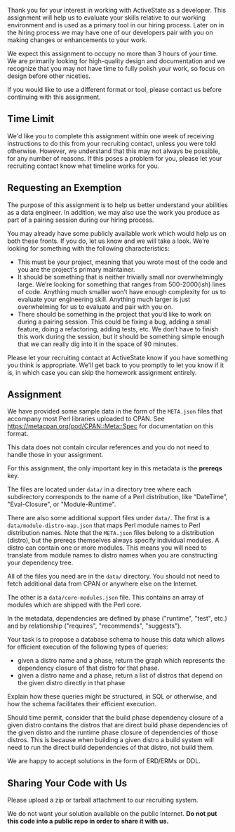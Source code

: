 Thank you for your interest in working with ActiveState as a
developer. This assignment will help us to evaluate your skills relative
to our working environment and is used as a primary tool in our hiring
process. Later on in the hiring process we may have one of our developers
pair with you on making changes or enhancements to your work.

We expect this assignment to occupy no more than 3 hours of your time.
We are primarily looking for high-quality design and documentation
and we recognize that you may not have time to fully polish your work,
so focus on design before other niceties.

If you would like to use a different format or tool, please contact us before
continuing with this assignment.

## Time Limit

We'd like you to complete this assignment within one week of receiving
instructions to do this from your recruiting contact, unless you were told
otherwise. However, we understand that this may not always be possible, for
any number of reasons. If this poses a problem for you, please let your
recruiting contact know what timeline works for you.

## Requesting an Exemption

The purpose of this assignment is to help us better understand your
abilities as a data engineer. In addition, we may also use the work you
produce as part of a pairing session during our hiring process.

You may already have some publicly available work which would help us on both
these fronts. If you do, let us know and we will take a look. We’re looking
for something with the following characteristics:

* This must be your project, meaning that you wrote most of the code and you
  are the project's primary maintainer.
* It should be something that is neither trivially small nor overwhelmingly
  large. We’re looking for something that ranges from 500-2000(ish) lines of
  code. Anything much smaller won’t have enough complexity for us to evaluate
  your engineering skill. Anything much larger is just overwhelming for us to
  evaluate and pair with you on.
* There should be something in the project that you’d like to work on during a
  pairing session. This could be fixing a bug, adding a small feature, doing a
  refactoring, adding tests, etc. We don’t have to finish this work during the
  session, but it should be something simple enough that we can really dig
  into it in the space of 90 minutes.

Please let your recruiting contact at ActiveState know if you have something
you think is appropriate. We'll get back to you promptly to let you know if it
is, in which case you can skip the homework assignment entirely.

## Assignment

We have provided some sample data in the form of the `META.json` files that
accompany most Perl libraries uploaded to CPAN. See
https://metacpan.org/pod/CPAN::Meta::Spec for documentation on this format.

This data does not contain circular references and you do not need to handle
those in your assignment.

For this assignment, the only important key in this metadata is the
**prereqs** key.

The files are located under `data/` in a directory tree where each
subdirectory corresponds to the name of a Perl distribution, like “DateTime”,
"Eval-Closure", or "Module-Runtime".

There are also some additional support files under `data/`. The first is a
`data/module-distro-map.json` that maps Perl module names to Perl distribution
names. Note that the `META.json` files belong to a distribution (distro), but
the prereqs themselves always specify individual modules. A distro can contain
one or more modules. This means you will need to translate from module names
to distro names when you are constructing your dependency tree.

All of the files you need are in the `data/` directory. You should not need to
fetch additional data from CPAN or anywhere else on the Internet.

The other is a `data/core-modules.json` file. This contains an array of
modules which are shipped with the Perl core.

In the metadata, dependencies are defined by phase ("runtime", "test", etc.)
and by relationship ("requires", "recommends", "suggests").

Your task is to propose a database schema to house this data which allows
for efficient execution of the following types of queries:

* given a distro name and a phase, return the graph which represents
  the dependency closure of that distro for that phase.
* given a distro name and a phase, return a list of distros that depend
  on the given distro directly in that phase

Explain how these queries might be structured, in SQL or otherwise,
and how the schema facilitates their efficient execution.

Should time permit, consider that the build phase dependency closure
of a given distro contains the distros that are direct build phase
dependencies of the given distro and the runtime phase closure of
dependencies of those distros.  This is because when building a given
distro a build system will need to run the direct build dependencies
of that distro, not build them.

We are happy to accept solutions in the form of ERD/ERMs or DDL.

## Sharing Your Code with Us

Please upload a zip or tarball attachment to our recruiting system.

We do not want your solution available on the public Internet. **Do not
put this code into a public repo in order to share it with us.**
